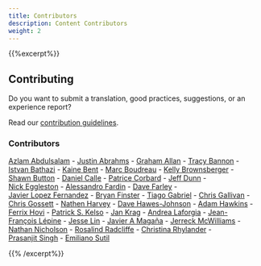 ```yaml
---
title: Contributors
description: Content Contributors
weight: 2
---
```


{{%excerpt%}}

## Contributing

Do you want to submit a translation, good practices, suggestions, or an experience report?

Read our [contribution guidelines](https://github.com/Minimum-CD/cd-manifesto/blob/master/CONTRIBUTING.md).

### Contributors

[Azlam&nbsp;Abdulsalam](https://www.linkedin.com/in/azlam/)&nbsp;-
[Justin&nbsp;Abrahms](https://justin.abrah.ms/)&nbsp;-
[Graham&nbsp;Allan](https://github.com/Grundlefleck)&nbsp;-
[Tracy&nbsp;Bannon](https://www.linkedin.com/in/tracylbannon/)&nbsp;-
[Istvan&nbsp;Bathazi](https://www.linkedin.com/in/istvan-bathazi/)&nbsp;-
[Kaine&nbsp;Bent](https://www.ka1ne.com/)&nbsp;-
[Marc&nbsp;Boudreau](https://www.linkedin.com/in/marc-boudreau)&nbsp;-
[Kelly&nbsp;Brownsberger](https://www.linkedin.com/in/kellybrownsberger/)&nbsp;-
[Shawn&nbsp;Button](https://www.linkedin.com/in/shawnbutton/)&nbsp;-
[Daniel&nbsp;Calle](https://www.linkedin.com/in/danielcallesanchez/)&nbsp;-
[Patrice&nbsp;Corbard](https://www.linkedin.com/in/patricecorbard/)&nbsp;-
[Jeff&nbsp;Dunn](https://www.linkedin.com/in/jeffadunn/)&nbsp;-
[Nick&nbsp;Eggleston](https://www.linkedin.com/in/nick-eggleston-light/)&nbsp;-
[Alessandro&nbsp;Fardin](https://www.linkedin.com/in/alessandro-fardin-61028b28/)&nbsp;-
[Dave&nbsp;Farley](https://www.linkedin.com/in/dave-farley-a67927)&nbsp;-
[Javier&nbsp;Lopez&nbsp;Fernandez](javisan81@hotmail.com)&nbsp;-
[Bryan&nbsp;Finster](https://www.linkedin.com/in/bryan-finster/)&nbsp;-
[Tiago&nbsp;Gabriel](https://dev.to/tgdraugr)&nbsp;-
[Chris&nbsp;Gallivan](https://www.linkedin.com/in/christopher-gallivan-16a2b02/)&nbsp;-
[Chris&nbsp;Gossett](https://www.linkedin.com/in/christopher-gossett-03b09347/)&nbsp;-
[Nathen&nbsp;Harvey](https://twitter.com/nathenharvey)&nbsp;-
[Dave&nbsp;Hawes-Johnson](https://www.linkedin.com/in/davidhawesjohnson/)&nbsp;-
[Adam&nbsp;Hawkins](adam@hawkins.io)&nbsp;-
[Ferrix&nbsp;Hovi](https://www.linkedin.com/in/ferrix/)&nbsp;-
[Patrick&nbsp;S.&nbsp;Kelso](<https://www.linkedin.com/in/patrickkelso/>)&nbsp;-
[Jan&nbsp;Krag](jankrag@gmail.com)&nbsp;-
[Andrea&nbsp;Laforgia](https://www.linkedin.com/in/andrealaforgia/)&nbsp;-
[Jean-François&nbsp;Lépine](lepinejeanfrancois@gmail.com)&nbsp;-
[Jesse&nbsp;Lin](https://www.linkedin.com/in/jesse-lin/)&nbsp;-
[Javier&nbsp;A&nbsp;Magaña](https://www.linkedin.com/in/javier-a-magana-98108/)&nbsp;-
[Jerreck&nbsp;McWilliams](https://www.linkedin.com/in/jerreck/)&nbsp;-
[Nathan&nbsp;Nicholson](https://www.linkedin.com/in/nathan-r-nicholson/)&nbsp;-
[Rosalind&nbsp;Radcliffe](https://www.linkedin.com/in/rosalind-radcliffe/)&nbsp;-
[Christina&nbsp;Rhylander](https://www.linkedin.com/in/christina-rhylander-78683495/)&nbsp;-
[Prasanjit&nbsp;Singh](https://www.linkedin.com/in/prasanjit-singh/)&nbsp;-
[Emiliano&nbsp;Sutil](https://www.linkedin.com/in/emiliano-sutil-77a2091b/)

{{% /excerpt%}}
